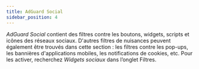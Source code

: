 ```yaml
---
title: AdGuard Social
sidebar_position: 4
---
```


_AdGuard Social_ contient des filtres contre les boutons, widgets, scripts et icônes des réseaux sociaux. D'autres filtres de nuisances peuvent également être trouvés dans cette section : les filtres contre les pop-ups, les bannières d'applications mobiles, les notifications de cookies, etc. Pour les activer, recherchez _Widgets sociaux_ dans l’onglet Filtres.
